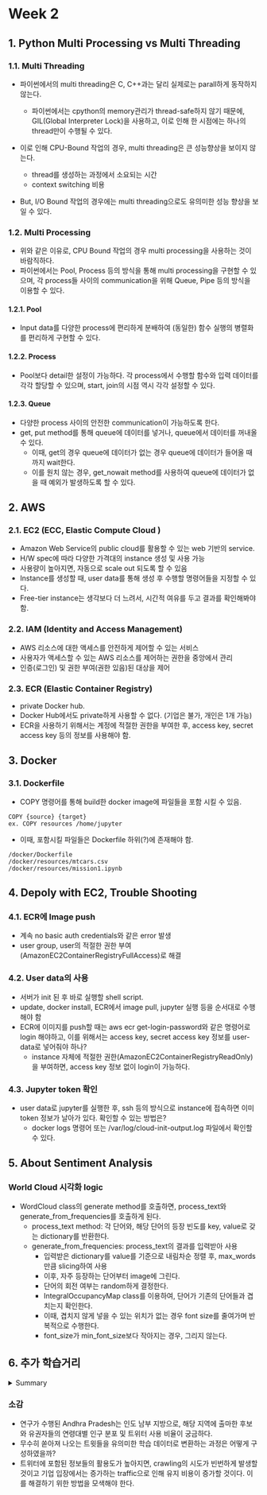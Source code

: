 # Week 2
## 1. Python Multi Processing vs Multi Threading
### 1.1. Multi Threading
- 파이썬에서의 multi threading은 C, C++과는 달리 실제로는 parall하게 동작하지 않는다. 
    - 파이썬에서는 cpython의 memory관리가 thread-safe하지 않기 때문에, GIL(Global Interpreter Lock)을 사용하고, 이로 인해 한 시점에는 하나의 thread만이 수행될 수 있다. 

- 이로 인해 CPU-Bound 작업의 경우, multi threading은 큰 성능향상을 보이지 않는다.   
    - thread를 생성하는 과정에서 소요되는 시간 
    - context switching 비용

- But, I/O Bound 작업의 경우에는 multi threading으로도 유의미한 성능 향상을 보일 수 있다.

### 1.2. Multi Processing
- 위와 같은 이유로, CPU Bound 작업의 경우 multi processing을 사용하는 것이 바람직하다.
- 파이썬에서는 Pool, Process 등의 방식을 통해 multi processing을 구현할 수 있으며, 각 process들 사이의 communication을 위해 Queue, Pipe 등의 방식을 이용할 수 있다.

#### 1.2.1. Pool
- Input data를 다양한 process에 편리하게 분배하여 (동일한) 함수 실행의 병렬화를 편리하게 구현할 수 있다. 

#### 1.2.2. Process
- Pool보다 detail한 설정이 가능하다. 각 process에서 수행할 함수와 입력 데이터를 각각 할당할 수 있으며, start, join의 시점 역시 각각 설정할 수 있다.

#### 1.2.3. Queue
- 다양한 process 사이의 안전한 communication이 가능하도록 한다. 
- get, put method를 통해 queue에 데이터를 넣거나, queue에서 데이터를 꺼내올 수 있다.
    - 이때, get의 경우 queue에 데이터가 없는 경우 queue에 데이터가 들어올 때 까지 wait한다.
    - 이를 원치 않는 경우, get_nowait method를 사용하여 queue에 데이터가 없을 때 예외가 발생하도록 할 수 있다.

## 2. AWS
### 2.1. EC2 (ECC, Elastic Compute Cloud )
- Amazon Web Service의 public cloud를 활용할 수 있는 web 기반의 service.
- H/W spec에 따라 다양한 가격대의 instance 생성 및 사용 가능
- 사용량이 높아지면, 자동으로 scale out 되도록 할 수 있음
- Instance를 생성할 때, user data를 통해 생성 후 수행할 명령어들을 지정할 수 있다.
- Free-tier instance는 생각보다 더 느려서, 시간적 여유를 두고 결과를 확인해봐야 함.

### 2.2. IAM (Identity and Access Management)
- AWS 리소스에 대한 액세스를 안전하게 제어할 수 있는 서비스 
- 사용자가 액세스할 수 있는 AWS 리소스를 제어하는 권한을 중앙에서 관리
- 인증(로그인) 및 권한 부여(권한 있음)된 대상을 제어

### 2.3. ECR (Elastic Container Registry)
- private Docker hub. 
- Docker Hub에서도 private하게 사용할 수 없다. (기업은 불가, 개인은 1개 가능)
- ECR을 사용하기 위해서는 계정에 적절한 권한을 부여한 후, access key, secret access key 등의 정보를 사용해야 함.

## 3. Docker
### 3.1. Dockerfile
- COPY 명령어를 통해 build한 docker image에 파일들을 포함 시킬 수 있음.
```
COPY {source} {target}
ex. COPY resources /home/jupyter

```
- 이때, 포함시킬 파일들은 Dockerfile 하위(?)에 존재해야 함.
```
/docker/Dockerfile
/docker/resources/mtcars.csv
/docker/resources/mission1.ipynb
```

## 4. Depoly with EC2, Trouble Shooting
### 4.1. ECR에 Image push
- 계속 no basic auth credentials와 같은 error 발생
- user group, user의 적절한 권한 부여(AmazonEC2ContainerRegistryFullAccess)로 해결 

### 4.2. User data의 사용
- 서버가 init 된 후 바로 실행할 shell script.
- update, docker install, ECR에서 image pull, jupyter 실행 등을 순서대로 수행해야 함
- ECR에 이미지를 push할 때는 aws ecr get-login-password와 같은 명령어로 login 해야하고, 이를 위해서는 access key, secret access key 정보를 user-data로 넣어줘야 하나?
    - instance 자체에 적절한 권한(AmazonEC2ContainerRegistryReadOnly)을 부여하면, access key 정보 없이 login이 가능하다. 

### 4.3. Jupyter token 확인
- user data로 jupyter를 실행한 후, ssh 등의 방식으로 instance에 접속하면 이미 token 정보가 날아가 있다. 확인할 수 있는 방법은?
    - docker logs 명령어 또는 /var/log/cloud-init-output.log 파일에서 확인할 수 있다. 

## 5. About Sentiment Analysis
### World Cloud 시각화 logic
- WordCloud class의 generate method를 호출하면, process_text와 generate_from_frequencies를 호출하게 된다.
    - process_text method: 각 단어와, 해당 단어의 등장 빈도를 key, value로 갖는 dictionary를 반환한다.
    - generate_from_frequencies: process_text의 결과를 입력받아 사용 
        - 입력받은 dictionary를 value를 기준으로 내림차순 정렬 후, max_words만큼 slicing하여 사용
        - 이후, 자주 등장하는 단어부터 image에 그린다. 
        - 단어의 회전 여부는 random하게 결정한다.
        - IntegralOccupancyMap class를 이용하여, 단어가 기존의 단어들과 겹치는지 확인한다.
        - 이때, 겹치지 않게 넣을 수 있는 위치가 없는 경우 font size를 줄여가며 반복적으로 수행한다.
        - font_size가 min_font_size보다 작아지는 경우, 그리지 않는다.
        
## 6. 추가 학습거리
<details><summary>Summary</summary> 

Introduction   

In the present scenario, social media network plays a significant role in sharing information between individuals. This incorporates information about news and events that are presently occurring in the real world. Anticipating election results is presently turning in to a fascinating research topic through social media. In this article, we proposed a strategy to anticipate election results by consolidating sub-event discovery and sentimental analysis in micro blogs to break down as well as imagine political inclinations un covered by those social media users

Methodology

This approach discovers and investigates sentimental data from micro-blogs to anticipate the popularity of contestants. In general, many organizations and media houses conduct prepoll review and expert’s perspectives to anticipate the result of the election, but for our model, we use twitter data to predict the result of an election by gathering twitter information and evaluate it to anticipate the result of the election by analyzing the sentiment of twitter information about the contestants.

Results

The number of seats won by the first, second and the third party in AP Assembly Election 2019 has been deter-mined by utilizing PSS’s of these parties by means of equation(2),(3), and(4), respectively. In Table 2 actual results of the election and our model prediction results are shown and these outcomes are very close to actual results. We utilized SVM with 15-fold cross-validation, for sentiment polarity classification utilizing our training set, which gives us the precision of 94.2%. There are 7500 tuples in our training data set, with 3750 positive tweets and 3750 negative tweets.

Conclusions

Our outcomes state that the proposed model can precisely forecast the election results with accuracy (94.2 %) over the given baselines. The experimental outcomes are very closer to actual election results and contrasted with conventional strategies utilized by various survey agencies for exit polls and approval of results demonstrated that social media data can foresee with better exactness.

Discussion

In the future we might want to expand this work into different areas and nations of the reality where Twitter is picking up prevalence as a political battling tool and where politicians and individuals are turning towards micro-blogs for political communicates and data. We would likewise expand this research into various fields other than general elections and from politicians to state organizations.
</details>

### 소감
 - 연구가 수행된 Andhra Pradesh는 인도 남부 지방으로, 해당 지역에 출마한 후보와 유권자들의 연령대별 인구 분포 및 트위터 사용 비율이 궁금하다. 
- 무수히 쏟아져 나오는 트윗들을 유의미한 학습 데이터로 변환하는 과정은 어떻게 구성하였을까?
- 트위터에 포함된 정보들의 활용도가 높아지면, crawling의 시도가 빈번하게 발생할 것이고 기업 입장에서는 증가하는 traffic으로 인해 유지 비용이 증가할 것이다. 이를 해결하기 위한 방법을 모색해야 한다.
